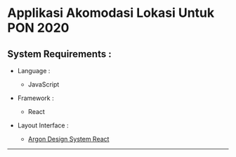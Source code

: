 # Applikasi Akomodasi Lokasi Untuk PON 2020


## System Requirements :
* Language :
  - JavaScript

* Framework :
  - React

* Layout Interface :
  - [Argon Design System React](https://ant.design/)

---------------------------------------------------------------------------------------------